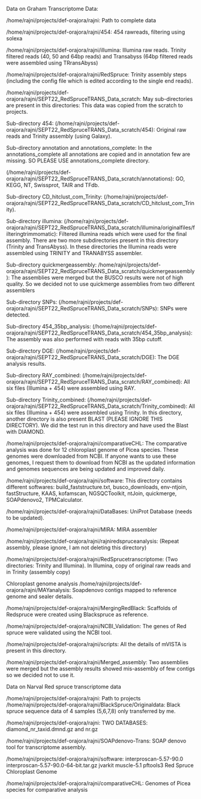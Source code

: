 Data on Graham
Transcriptome Data:

/home/rajni/projects/def-orajora/rajni: Path to complete data

/home/rajni/projects/def-orajora/rajni/454: 454 rawreads, filtering using solexa

/home/rajni/projects/def-orajora/rajni/illumina: Illumina raw reads. Trinity filtered reads (40, 50 and 64bp reads) and Transabyss (64bp filtered reads were assembled using TRransAbyss)

/home/rajni/projects/def-orajora/rajni/RedSpruce: Trinity assembly steps (including the config file which is edited according to the single end reads).

/home/rajni/projects/def-orajora/rajni/SEPT22_RedSpruceTRANS_Data_scratch: May sub-directories are present in this directories: This data was copied from the scratch to projects.

Sub-directory 454: 
(/home/rajni/projects/def-orajora/rajni/SEPT22_RedSpruceTRANS_Data_scratch/454): Original raw reads and Trinity assembly (using Galaxy).

Sub-directory annotation and annotations_complete: In the annotations_complete all annotations are copied and in annotation few are missing. SO PLEASE USE annotations_complete directory.

(/home/rajni/projects/def-orajora/rajni/SEPT22_RedSpruceTRANS_Data_scratch/annotations): GO, KEGG, NT, Swissprot, TAIR and TFdb.

Sub-directory CD_hitclust_com_Trinity: (/home/rajni/projects/def-orajora/rajni/SEPT22_RedSpruceTRANS_Data_scratch/CD_hitclust_com_Trinity).

Sub-directory illumina: (/home/rajni/projects/def-orajora/rajni/SEPT22_RedSpruceTRANS_Data_scratch/illumina/originalfiles/filteringtrimmomatic): Filtered illumina reads which were used for the final assembly. There are two more subdirectories present in this directory (Trinity and TransAbyss). In these directories the Illumina reads were assembled using TRINITY and TRANABYSS assembler.

Sub-directory quickmergeassembly:
/home/rajni/projects/def-orajora/rajni/SEPT22_RedSpruceTRANS_Data_scratch/quickmergeassembly): The assemblies were merged but the BUSCO results were not of high quality. So we decided not to use quickmerge assemblies from two different assemblers

Sub-directory SNPs: 
(/home/rajni/projects/def-orajora/rajni/SEPT22_RedSpruceTRANS_Data_scratch/SNPs): SNPs were detected.

Sub-directory 454_35bp_analysis: 
(/home/rajni/projects/def-orajora/rajni/SEPT22_RedSpruceTRANS_Data_scratch/454_35bp_analysis): The assembly was also performed with reads with 35bp cutoff.

Sub-directory DGE: 
(/home/rajni/projects/def-orajora/rajni/SEPT22_RedSpruceTRANS_Data_scratch/DGE): The DGE analysis results.

Sub-directory RAY_combined:
(/home/rajni/projects/def-orajora/rajni/SEPT22_RedSpruceTRANS_Data_scratch/RAY_combined): All six files (Illumina + 454) were assembled using RAY.

Sub-directory Trinity_combined:
(/home/rajni/projects/def-orajora/rajni/SEPT22_RedSpruceTRANS_Data_scratch/Trinity_combined): All six files (Illumina + 454) were assembled using Trinity. In this directory, another directory is also present BLAST (PLEASE IGNORE THIS DIRECTORY). We did the test run in this directory and have used the Blast with DIAMOND.

/home/rajni/projects/def-orajora/rajni/comparativeCHL: The comparative analysis was done for 12 chloroplast genome of Picea species. These genomes were downloaded from NCBI. If anyone wants to use these genomes, I request them to download from NCBI as the updated information and genomes sequences are being updated and improved daily.  

/home/rajni/projects/def-orajora/rajni/software: This directory contains different softwares:
build_faststructure.txt, busco_downloads, env-ntjoin, fastStructure, KAAS, kofamscan, NGSQCToolkit,  ntJoin,  quickmerge,  SOAPdenovo2,  TPMCalculator.

/home/rajni/projects/def-orajora/rajni/DataBases: UniProt Database (needs to be updated).

/home/rajni/projects/def-orajora/rajni/MIRA: MIRA assembler

/home/rajni/projects/def-orajora/rajni/rajniredspruceanalysis: (Repeat assembly, please ignore, I am not deleting this directory)

/home/rajni/projects/def-orajora/rajni/RedSprucetranscriptome: (Two directories: Trinity and Illumina). In Illumina, copy of original raw reads and in Trinity (assembly copy)

Chloroplast genome analysis
/home/rajni/projects/def-orajora/rajni/MAYanalysis: Soapdenovo contigs mapped to reference genome and sealer details.

/home/rajni/projects/def-orajora/rajni/MergingRedBlack: Scaffolds of Redspruce were created using Blackspruce as reference.

/home/rajni/projects/def-orajora/rajni/NCBI_Validation: The genes of Red spruce were validated using the NCBI tool.

/home/rajni/projects/def-orajora/rajni/scripts: All the details of mVISTA is present in this directory.

/home/rajni/projects/def-orajora/rajni/Merged_assembly: Two assemblies were merged but the assembly results showed mis-assembly of few contigs so we decided not to use it.




Data on Narval
Red spruce transcriptome data

/home/rajni/projects/def-orajora/rajni: Path to projects
/home/rajni/projects/def-orajora/rajni/BlackSpruce/Originaldata: Black spruce sequence data of 4 samples (5,6,7,8) only transferred by me.

/home/rajni/projects/def-orajora/rajni: TWO DATABASES: diamond_nr_taxid.dmnd.gz and nr.gz

/home/rajni/projects/def-orajora/rajni/SOAPdenovo-Trans: SOAP denovo tool for transcriptome assembly.

/home/rajni/projects/def-orajora/rajni/software: 
interproscan-5.57-90.0  interproscan-5.57-90.0-64-bit.tar.gz  jvarkit  muscle-5.1  pftools3
Red Spruce Chloroplast Genome

/home/rajni/projects/def-orajora/rajni/comparativeCHL: Genomes of Picea species for comparative analysis


